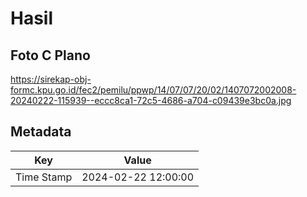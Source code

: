 # Hasil

## Foto C Plano

https://sirekap-obj-formc.kpu.go.id/fec2/pemilu/ppwp/14/07/07/20/02/1407072002008-20240222-115939--eccc8ca1-72c5-4686-a704-c09439e3bc0a.jpg


## Metadata

| Key        | Value               |
| ---------- | ------------------- |
| Time Stamp | 2024-02-22 12:00:00 |



